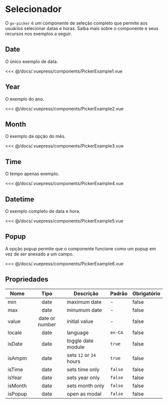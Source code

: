 # Selecionador

O `gv-picker` é um componente de seleção completo que permite aos usuários selecionar datas e horas. Saiba mais sobre o componente e seus recursos nos exemplos a seguir.

## Date

O único exemplo de data.

<picker-example-1 />

<<< @/docs/.vuepress/components/PickerExample1.vue

## Year

O exemplo do ano.

<picker-example-2 />

<<< @/docs/.vuepress/components/PickerExample2.vue

## Month

O exemplo da opção do mês.

<picker-example-3 />

<<< @/docs/.vuepress/components/PickerExample3.vue

## Time

O tempo apenas exemplo.

<picker-example-4 />

<<< @/docs/.vuepress/components/PickerExample4.vue

## Datetime

O exemplo completo de data e hora.

<picker-example-5 />

<<< @/docs/.vuepress/components/PickerExample5.vue

## Popup

A opção popup permite que o componente funcione como um popup em vez de ser anexado a um campo.

<picker-example-6 />

<<< @/docs/.vuepress/components/PickerExample6.vue

## Propriedades

| Nome    |      Tipo      | Descrição               | Padrão  | Obrigatório |
| ------- | :------------: | ----------------------- | ------- | ----------- |
| min     |      date      | maximum date            | -       | false       |
| max     |      date      | minumum date            | -       | false       |
| value   | date or number | initial value           | -       | false       |
| locale  |      date      | language                | `en-CA` | false       |
| isDate  |      date      | toggle date module      | `true`  | false       |
| isAmpm  |      date      | sets `12` or `24` hours | `true`  | false       |
| isTime  |      date      | sets time only          | `false` | false       |
| isYear  |      date      | sets year only          | `false` | false       |
| isMonth |      date      | sets month only         | `false` | false       |
| isPopup |      date      | open as modal           | `false` | false       |
